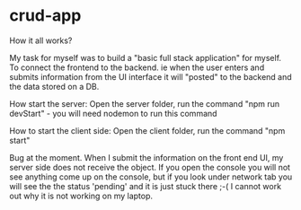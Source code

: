 # crud-app

How it all works?

My task for myself was to build a "basic full stack application" for myself. To connect the frontend to the backend. ie when the user enters and submits information from the UI interface it will "posted" to the backend and the data stored on a DB.

How start the server:
Open the server folder, run the command "npm run devStart" - you will need nodemon to run this command

How to start the client side:
Open the client folder, run the command "npm start"

Bug at the moment. When I submit the information on the front end UI, my server side does not receive the object. If you open the console you will not see anything come up on the console,
but if you look under network tab you will see the the status 'pending' and it is just stuck there ;-( I cannot work out why it is not working on my laptop.

